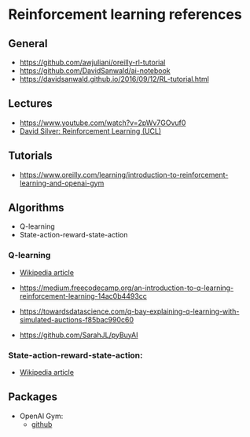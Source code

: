 # Reinforcement learning references


## General

- https://github.com/awjuliani/oreilly-rl-tutorial
- https://github.com/DavidSanwald/ai-notebook
- https://davidsanwald.github.io/2016/09/12/RL-tutorial.html


## Lectures

- https://www.youtube.com/watch?v=2pWv7GOvuf0
- [David Silver: Reinforcement Learning (UCL)](https://www.youtube.com/watch?v=2pWv7GOvuf0)

## Tutorials
- https://www.oreilly.com/learning/introduction-to-reinforcement-learning-and-openai-gym


## Algorithms

- Q-learning
- State-action-reward-state-action


### Q-learning

- [Wikipedia article](https://en.wikipedia.org/wiki/Q-learning)

- https://medium.freecodecamp.org/an-introduction-to-q-learning-reinforcement-learning-14ac0b4493cc
- https://towardsdatascience.com/q-bay-explaining-q-learning-with-simulated-auctions-f85bac990c60
- https://github.com/SarahJL/pyBuyAI

### State-action-reward-state-action:

- [Wikipedia article](https://en.wikipedia.org/wiki/State%E2%80%93action%E2%80%93reward%E2%80%93state%E2%80%93action)


## Packages

- OpenAI Gym:
    - [github](https://github.com/openai/gym)

